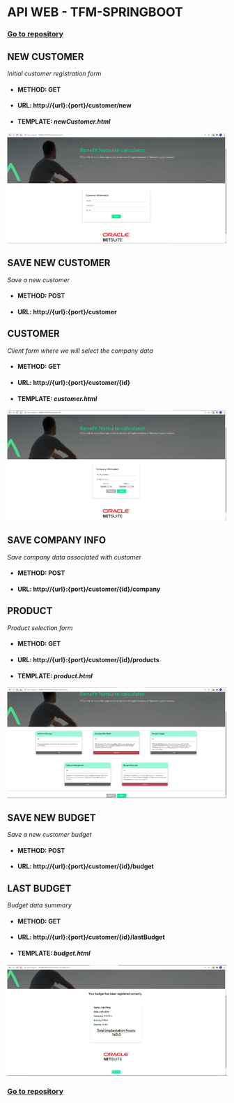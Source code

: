 # API WEB - TFM-SPRINGBOOT

### [Go to repository](https://github.com/Rubru94/tfm-springboot)

## NEW CUSTOMER

_Initial customer registration form_

* #### METHOD: GET

* #### URL:  http://{url}:{port}/customer/new 

* #### TEMPLATE: _newCustomer.html_

![newCustomer.html](images/webTemplates/newCustomer.png)
	

## SAVE NEW CUSTOMER

_Save a new customer_

* #### METHOD: POST

* #### URL:  http://{url}:{port}/customer 


## CUSTOMER

_Client form where we will select the company data_

* #### METHOD: GET

* #### URL:  http://{url}:{port}/customer/{id}  

* #### TEMPLATE: _customer.html_

![customer.html](images/webTemplates/customer.png)


## SAVE COMPANY INFO

_Save company data associated with customer_

* #### METHOD: POST

* #### URL:  http://{url}:{port}/customer/{id}/company


## PRODUCT

_Product selection form_

* #### METHOD: GET

* #### URL:  http://{url}:{port}/customer/{id}/products 

* #### TEMPLATE: _product.html_

![product.html](images/webTemplates/product.png)


## SAVE NEW BUDGET

_Save a new customer budget_

* #### METHOD: POST

* #### URL:  http://{url}:{port}/customer/{id}/budget


## LAST BUDGET

_Budget data summary_

* #### METHOD: GET

* #### URL:  http://{url}:{port}/customer/{id}/lastBudget

* #### TEMPLATE: _budget.html_

![budget.html](images/webTemplates/budget.png)


### [Go to repository](https://github.com/Rubru94/tfm-springboot)
